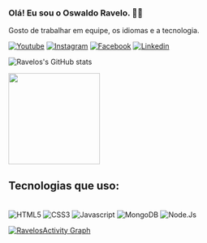 ### Olá! Eu sou o Oswaldo Ravelo. 🖖🏿
Gosto de trabalhar em equipe, os idiomas e a tecnologia.

[![Youtube](https://img.shields.io/badge/YouTube-FF0000?style=for-the-badge&logo=youtube&logoColor=white)](https://youtube.com/channel/UCGkI_FyjOsjWr3hvSmEwLWg) [![Instagram]( 	https://img.shields.io/badge/Instagram-E4405F?style=for-the-badge&logo=instagram&logoColor=white)](https://www.instagram.com/raveloswaldo/)  [![Facebook](https://img.shields.io/badge/Facebook-1877F2?style=for-the-badge&logo=facebook&logoColor=white)](https://www.facebook.com/raveloensena)   [![Linkedin](https://img.shields.io/badge/LinkedIn-0077B5?style=for-the-badge&logo=linkedin&logoColor=white)](https://www.linkedin.com/in/raveloswaldo/)




![Ravelos's GitHub stats](https://github-readme-stats.vercel.app/api?username=Ravelos&theme=blue-green&show_icons=true)

<img height="180em" src="https://github-readme-stats.vercel.app/api/top-langs/?username=Ravelos&layout=compact&langs_count=7&theme=blue-green"/>

## Tecnologias que uso:

<div style="display:inline_block"></br>
   <img align= "center" alt="HTML5" src="https://img.shields.io/badge/HTML5-E34F26?style=for-the-badge&logo=html5&logoColor=white" />
   <img align= "center" alt="CSS3" src="https://img.shields.io/badge/CSS-239120?&style=for-the-badge&logo=css3&logoColor=white" />
   <img align= "center" alt="Javascript" src="https://img.shields.io/badge/JavaScript-323330?style=for-the-badge&logo=javascript&logoColor=F7DF1E" />
   <img align= "center" alt="MongoDB" src="https://img.shields.io/badge/MongoDB-4EA94B?style=for-the-badge&logo=mongodb&logoColor=white" />
   <img align= "center" alt="Node.Js" src="https://img.shields.io/badge/Node.js-43853D?style=for-the-badge&logo=node.js&logoColor=white" />
</div>


<a href="https://github.com/tauz-hub/tauz-hub.git"><img alt="RavelosActivity Graph" src="https://activity-graph.herokuapp.com/graph?username=Ravelos-hub&bg_color=0D1117&color=5BCDEC&line=5BCDEC&point=FFFFFF&hide_border=true" /></a>

<br/>
<br/>





<!---
Ravelos/Ravelos is a ✨ special ✨ repository because its `README.md` (this file) appears on your GitHub profile.
You can click the Preview link to take a look at your changes.
--->

